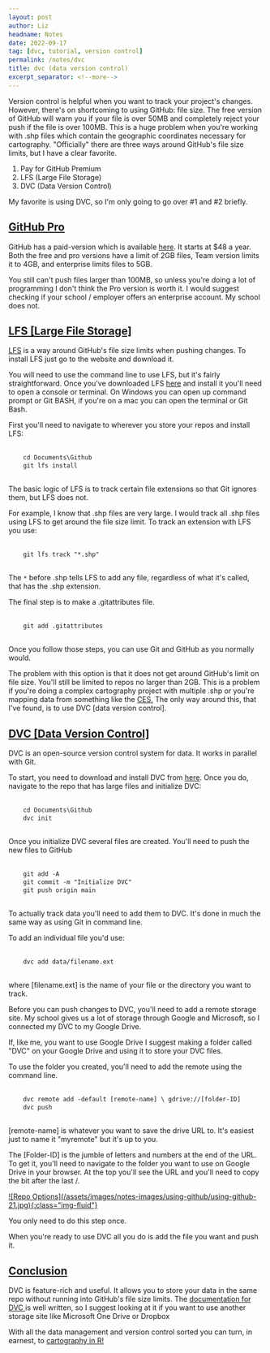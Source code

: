 ```yaml
---
layout: post
author: Liz
headname: Notes
date: 2022-09-17
tag: [dvc, tutorial, version control]
permalink: /notes/dvc
title: dvc (data version control)
excerpt_separator: <!--more-->
---
```


Version control is helpful when you want to track your project's changes. However, there's on shortcoming to using GitHub: file size. The free version of GitHub will warn you if your file is over 50MB and completely reject your push if the file is over 100MB. This is a huge problem when you're working with .shp files which contain the geographic coordinates necessary for cartography. "Officially" there are three ways around GitHub's file size limits, but I have a clear favorite.
<!--more-->
1) Pay for GitHub Premium <br>
2) LFS (Large File Storage) <br>
3) DVC (Data Version Control) <br>

My favorite is using DVC, so I'm only going to go over #1 and #2 briefly. 

<h2><u>GitHub Pro</u></h2>
GitHub has a paid-version which is available <a href="https://github.com/pricing">here</a>. It starts at $48 a year. Both the free and pro versions have a limit of 2GB files, Team version limits it to 4GB, and enterprise limits files to 5GB.

You still can't push files larger than 100MB, so unless you're doing a lot of programming I don't think the Pro version is worth it. I would suggest checking if your school / employer offers an enterprise account. My school does not.

<h2><u>LFS [Large File Storage]</u></h2>
<a href="https://git-lfs.github.com/">LFS</a> is a way around GitHub's file size limits when pushing changes. To install LFS just go to the website and download it. 

You will need to use the command line to use LFS, but it's fairly straightforward. Once you've downloaded LFS <a href="https://git-lfs.github.com/">here</a> and install it you'll need to open a console or terminal. On Windows you can open up command prompt or Git BASH, if you're on a mac you can open the terminal or Git Bash.

First you'll need to navigate to wherever you store your repos and install LFS:
<pre>
    <code>
    cd Documents\Github
    git lfs install
    </code>
</pre>

The basic logic of LFS is to track certain file extensions so that Git ignores them, but LFS does not. 

For example, I know that .shp files are very large. I would track all .shp files using LFS to get around the file size limit. To track an extension with LFS you use:
<pre>
    <code>
    git lfs track "*.shp"
    </code>
</pre>

The <code>*</code> before .shp tells LFS to add any file, regardless of what it's called, that has the .shp extension.

The final step is to make a .gitattributes file.

<pre>
    <code>
    git add .gitattributes
    </code>
</pre>

Once you follow those steps, you can use Git and GitHub as you normally would.

The problem with this option is that it does not get around GitHub's limit on file size. You'll still be limited to repos no larger than 2GB. This is a problem if you're doing a complex cartography project with multiple .shp or you're mapping data from something like the <a href="https://cces.gov.harvard.edu/explore">CES.</a> The only way around this, that I've found, is to use DVC [data version control].

<h2><u>DVC [Data Version Control]</u></h2>
DVC is an open-source version control system for data. It works in parallel with Git. 

To start, you need to download and install DVC from <a href="https://dvc.org/">here</a>. Once you do, navigate to the repo that has large files and initialize DVC:

<pre>
    <code>
    cd Documents\Github
    dvc init
    </code>
</pre>

Once you initialize DVC several files are created. You'll need to push the new files to GitHub

<pre>
    <code>
    git add -A
    git commit -m "Initialize DVC"
    git push origin main
    </code>
</pre>

To actually track data you'll need to add them to DVC. It's done in much the same way as using Git in command line.

To add an individual file you'd use:
<pre>
    <code>
    dvc add data/filename.ext
    </code>
</pre>

where [filename.ext] is the name of your file or the directory you want to track. 

Before you can push changes to DVC, you'll need to add a remote storage site. My school gives us a lot of storage through Google and Microsoft, so I connected my DVC to my Google Drive. 

If, like me, you want to use Google Drive I suggest making a folder called "DVC" on your Google Drive and using it to store your DVC files. 

To use the folder you created, you'll need to add the remote using the command line.

<pre>
    <code>
    dvc remote add -default [remote-name] \ gdrive://[folder-ID]
    dvc push
    </code>
</pre>

[remote-name] is whatever you want to save the drive URL to. It's easiest just to name it "myremote" but it's up to you. 

The [Folder-ID] is the jumble of letters and numbers at the end of the URL. To get it, you'll need to navigate to the folder you want to use on Google Drive in your browser. At the top you'll see the URL and you'll need to copy the bit after the last /.

<a href="/assets/images/notes-images/using-github/using-github-21.jpg">
![Repo Options](/assets/images/notes-images/using-github/using-github-21.jpg){:class="img-fluid"}</a>

You only need to do this step once.

When you're ready to use DVC all you do is add the file you want and push it. 

<h2><u>Conclusion</u></h2>
DVC is feature-rich and useful. It allows you to store your data in the same repo without running into GitHub's file size limits. The <a href="https://dvc.org/doc/start/data-management"> documentation for DVC </a>is well written, so I suggest looking at it if you want to use another storage site like Microsoft One Drive or Dropbox

With all the data management and version control sorted you can turn, in earnest, to <a href="https://liz-muehlmann.github.io/notes/cartography-in-r">cartography in R!</a>
